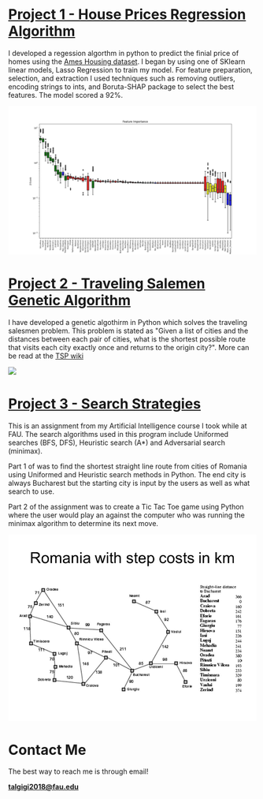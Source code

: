 # [Project 1 - House Prices Regression Algorithm](https://github.com/tyleralgigi/house-prices-regression)
<p>I developed a regession algorthm in python to predict the finial price of homes using the <a href="http://jse.amstat.org/v19n3/decock.pdf">Ames Housing dataset</a>. I began by using one of SKlearn linear models, Lasso Regression to train my model. For feature preparation, selection, and extraction I used techniques such as removing outliers, encoding strings to ints, and Boruta-SHAP package to select the best features. The model scored a 92%. </p>

![](https://github.com/tyleralgigi/house-prices-regression/blob/main/features_importance.png?raw=true)

# [Project 2 - Traveling Salemen Genetic Algorithm](https://github.com/tyleralgigi/TSG-genetic-algo)
<p>I have developed a genetic algothirm in Python which solves the traveling salesmen problem. This problem is stated as "Given a list of cities and the distances between each pair of cities, what is the shortest possible route that visits each city exactly once and returns to the origin city?". More can be read at the <a href="https://en.wikipedia.org/wiki/Travelling_salesman_problem">TSP wiki</a></p>

![](https://github.com/tyleralgigi/portfolio/blob/main/images/tsg_path.PNG?raw=true)


# [Project 3 - Search Strategies](https://github.com/tyleralgigi/search-algorithms)
<p>This is an assignment from my Artificial Intelligence course I took while at FAU. The search algorithms used in this program include Uniformed searches (BFS, DFS), Heuristic search (A*) and Adversarial search (minimax).</p>
<p>Part 1 of was to find the shortest straight line route from cities of Romania using Uniformed and Heuristic search methods in Python. The end city is always Bucharest but the starting city is input by the users as well as what search to use.</p>
<p>Part 2 of the assignment was to create a Tic Tac Toe game using Python where the user would play an against the computer who was running the minimax algorithm to determine its next move. </p>

![](https://github.com/tyleralgigi/Data-Science-Portfolio/blob/main/images/map_img.jpg?raw=true)
  
# Contact Me
  <p>The best way to reach me is through email!</p>
  
  **talgigi2018@fau.edu**
  
